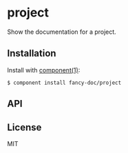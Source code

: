 
# project

  Show the documentation for a project.

## Installation

  Install with [component(1)](http://component.io):

    $ component install fancy-doc/project

## API



## License

  MIT
